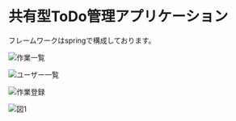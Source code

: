 # 共有型ToDo管理アプリケーション

フレームワークはspringで構成しております。


![作業一覧](https://user-images.githubusercontent.com/75824193/111861074-d4979f80-898e-11eb-936f-00c6a11b8971.png)

![ユーザー一覧](https://user-images.githubusercontent.com/75824193/111861078-dbbead80-898e-11eb-804b-913a7175f0bf.png)

![作業登録](https://user-images.githubusercontent.com/75824193/111861082-e416e880-898e-11eb-88af-ef9cacac2c80.png)

![図1](https://user-images.githubusercontent.com/75824193/111741121-49080b00-88c9-11eb-9a18-12ba6e6123ce.png)
